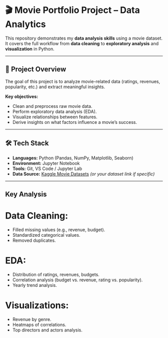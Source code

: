 # 🎬 Movie Portfolio Project – Data Analytics

This repository demonstrates my **data analysis skills** using a movie dataset. It covers the full workflow from **data cleaning** to **exploratory analysis** and **visualization** in Python.  

---

## 📌 Project Overview
The goal of this project is to analyze movie-related data (ratings, revenues, popularity, etc.) and extract meaningful insights.  

**Key objectives:**
- Clean and preprocess raw movie data.
- Perform exploratory data analysis (EDA).
- Visualize relationships between features.
- Derive insights on what factors influence a movie’s success.

---

## 🛠️ Tech Stack
- **Languages:** Python (Pandas, NumPy, Matplotlib, Seaborn)
- **Environment:** Jupyter Notebook
- **Tools:** Git, VS Code / Jupyter Lab
- **Data Source:** [Kaggle Movie Datasets](https://www.kaggle.com/datasets) *(or your dataset link if specific)*

---

## Key Analysis
# **Data Cleaning:** 
- Filled missing values (e.g., revenue, budget).
- Standardized categorical values.
- Removed duplicates.
# **EDA:** 
- Distribution of ratings, revenues, budgets.
- Correlation analysis (budget vs. revenue, rating vs. popularity).
- Yearly trend analysis.
# **Visualizations:** 
- Revenue by genre.
- Heatmaps of correlations.
- Top directors and actors analysis.

